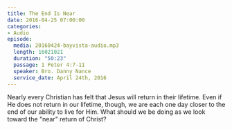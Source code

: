 ```yaml
---
title: The End Is Near
date: 2016-04-25 07:00:00
categories:
- Audio
episode:
  media: 20160424-bayvista-audio.mp3
  length: 16021021
  duration: "50:23"
  passage: 1 Peter 4:7-11
  speaker: Bro. Danny Nance
  service_date: April 24th, 2016
---
```

Nearly every Christian has felt that Jesus will return in their lifetime. Even if He does not return in our lifetime, though, we are each one day closer to the end of our ability to live for Him. What should we be doing as we look toward the "near" return of Christ?